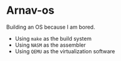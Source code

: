 # Arnav-os

Building an OS because I am bored.

- Using `make` as the build system  
- Using `NASM` as the assembler  
- Using `QEMU` as the virtualization software
